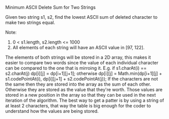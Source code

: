 Minimum ASCII Delete Sum for Two Strings

Given two string s1, s2, find the lowest ASCII sum of deleted character to make two strings equal.

Note:
 1. 0 < s1.length, s2.length <= 1000
 2. All elements of each string will have an ASCII value in [97, 122].

The elements of both strings will be stored in a 2D array, this makes it easier to compare two words since the value of each individual character can be compared to the one that is mirroing it. 
E.g.
    if s1.charAt(i) == s2.charAt(j)
                    dp[i][j] = dp[i+1][j+1];
    otherwise
        dp[i][j] = Math.min(dp[i+1][j] + s1.codePointAt(i), dp[i][j+1] + s2.codePointAt(j));
If the characters are not the same then they are stored into the array as the sum of each other. Otherwise they are stored as the value that they're worth. Those values are stored in a new position in the array so that they can be used in the next iteration of the algorithm. The best way to get a patter is by using a string of at least 2 characters, that way the table is big enough for the coder to understand how the values are being stored.